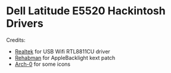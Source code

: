 # Dell Latitude E5520 Hackintosh Drivers
Credits:
- [Realtek](https://www.realtek.com) for USB Wifi RTL8811CU driver
- [Rehabman](https://github.com/RehabMan) for AppleBacklight kext patch
- [Arch-0](https://github.com/Arch-0) for some icons
